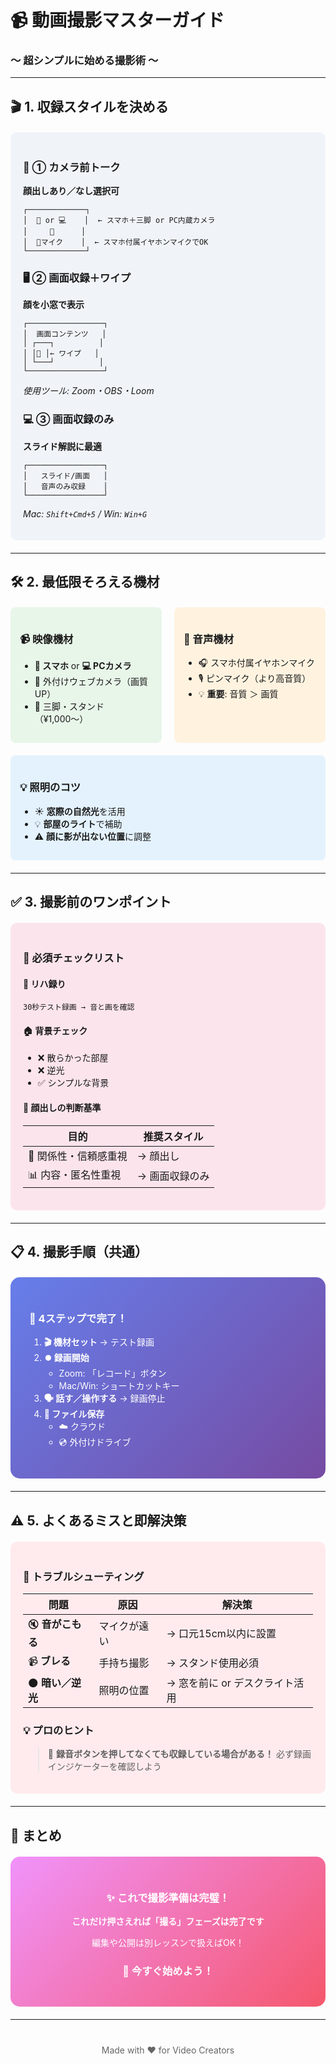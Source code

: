 # 📹 動画撮影マスターガイド
### ～ 超シンプルに始める撮影術 ～

---

## 🎬 1. 収録スタイルを決める

<div style="background: #f0f4f8; padding: 20px; border-radius: 10px; margin: 20px 0;">

### 📱 ① カメラ前トーク
**顔出しあり／なし選択可**

```
┌─────────────┐
│  📱 or 💻    │  ← スマホ＋三脚 or PC内蔵カメラ
│     👤      │  
│  🎤マイク    │  ← スマホ付属イヤホンマイクでOK
└─────────────┘
```

### 🖥️ ② 画面収録＋ワイプ
**顔を小窓で表示**

```
┌─────────────────┐
│  画面コンテンツ   │
│ ┌───┐          │
│ │👤 │← ワイプ   │
│ └───┘          │
└─────────────────┘
```
*使用ツール: Zoom・OBS・Loom*

### 💻 ③ 画面収録のみ
**スライド解説に最適**

```
┌─────────────────┐
│   スライド/画面   │
│   音声のみ収録    │
└─────────────────┘
```
*Mac: `Shift+Cmd+5` / Win: `Win+G`*

</div>

---

## 🛠️ 2. 最低限そろえる機材

<div style="display: grid; grid-template-columns: 1fr 1fr; gap: 20px; margin: 20px 0;">

<div style="background: #e8f5e9; padding: 15px; border-radius: 8px;">

### 📹 映像機材
- **📱 スマホ** or **💻 PCカメラ**
- 🎥 外付けウェブカメラ（画質UP）
- 🔺 三脚・スタンド（¥1,000〜）

</div>

<div style="background: #fff3e0; padding: 15px; border-radius: 8px;">

### 🎤 音声機材
- 🎧 スマホ付属イヤホンマイク
- 🎙️ ピンマイク（より高音質）
- 💡 **重要**: 音質 ＞ 画質

</div>

</div>

<div style="background: #e3f2fd; padding: 15px; border-radius: 8px; margin: 20px 0;">

### 💡 照明のコツ
- ☀️ **窓際の自然光**を活用
- 💡 **部屋のライト**で補助
- ⚠️ **顔に影が出ない位置**に調整

</div>

---

## ✅ 3. 撮影前のワンポイント

<div style="background: #fce4ec; padding: 20px; border-radius: 10px; margin: 20px 0;">

### 🎯 必須チェックリスト

#### 🔄 **リハ録り**
```
30秒テスト録画 → 音と画を確認
```

#### 🏠 **背景チェック**
- ❌ 散らかった部屋
- ❌ 逆光
- ✅ シンプルな背景

#### 👤 **顔出しの判断基準**

| 目的 | 推奨スタイル |
|------|------------|
| 🤝 関係性・信頼感重視 | → 顔出し |
| 📊 内容・匿名性重視 | → 画面収録のみ |

</div>

---

## 📋 4. 撮影手順（共通）

<div style="background: linear-gradient(135deg, #667eea 0%, #764ba2 100%); color: white; padding: 30px; border-radius: 15px; margin: 20px 0;">

### 🚀 4ステップで完了！

1. **🎬 機材セット** → テスト録画
2. **⏺️ 録画開始**
   - Zoom: 「レコード」ボタン
   - Mac/Win: ショートカットキー
3. **🗣️ 話す／操作する** → 録画停止
4. **💾 ファイル保存**
   - ☁️ クラウド
   - 💿 外付けドライブ

</div>

---

## ⚠️ 5. よくあるミスと即解決策

<div style="background: #ffebee; padding: 20px; border-radius: 10px; margin: 20px 0;">

### 🚨 トラブルシューティング

| 問題 | 原因 | 解決策 |
|------|------|--------|
| 🔇 **音がこもる** | マイクが遠い | → 口元15cm以内に設置 |
| 📹 **ブレる** | 手持ち撮影 | → スタンド使用必須 |
| 🌑 **暗い／逆光** | 照明の位置 | → 窓を前に or デスクライト活用 |

### 💡 プロのヒント
> 📌 **録音ボタンを押してなくても収録している場合がある！**
> 必ず録画インジケーターを確認しよう

</div>

---

## 🎉 まとめ

<div style="background: linear-gradient(135deg, #f093fb 0%, #f5576c 100%); color: white; padding: 30px; border-radius: 15px; text-align: center; margin: 20px 0;">

### ✨ これで撮影準備は完璧！

**これだけ押さえれば「撮る」フェーズは完了です**

編集や公開は別レッスンで扱えばOK！

### 🚀 今すぐ始めよう！

</div>

---

<div style="text-align: center; color: #666; margin-top: 40px;">

Made with ❤️ for Video Creators

</div>